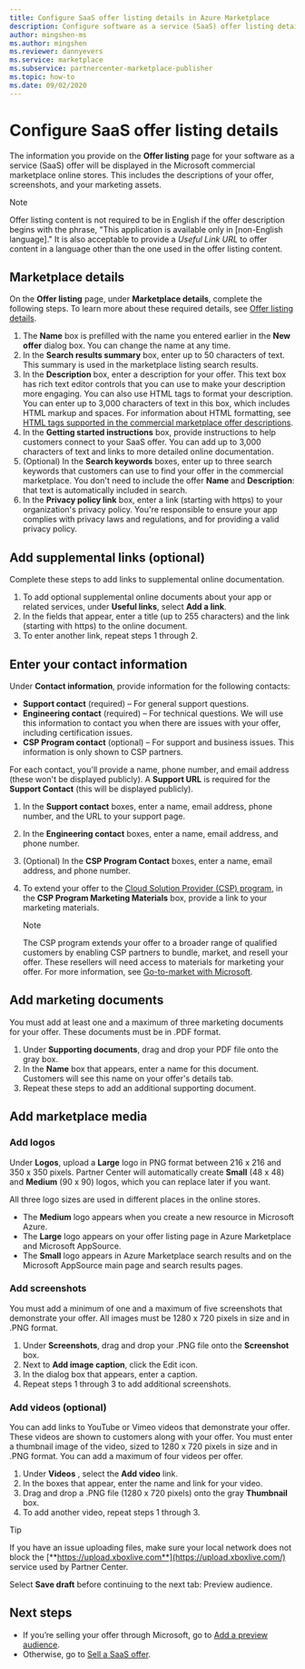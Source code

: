 ```yaml
---
title: Configure SaaS offer listing details in Azure Marketplace
description: Configure software as a service (SaaS) offer listing details in Azure Marketplace. 
author: mingshen-ms 
ms.author: mingshen
ms.reviewer: dannyevers
ms.service: marketplace 
ms.subservice: partnercenter-marketplace-publisher
ms.topic: how-to
ms.date: 09/02/2020
---
```


# Configure SaaS offer listing details

The information you provide on the **Offer listing** page for your software as a service (SaaS) offer will be displayed in the Microsoft commercial marketplace online stores. This includes the descriptions of your offer, screenshots, and your marketing assets.

> [!NOTE]
> Offer listing content is not required to be in English if the offer description begins with the phrase, "This application is available only in [non-English language]." It is also acceptable to provide a *Useful Link URL* to offer content in a language other than the one used in the offer listing content.

## Marketplace details

On the **Offer listing** page, under **Marketplace details**, complete the following steps. To learn more about these required details, see [Offer listing details](plan-azure-application-offer.md#offer-listing-details).

1. The **Name** box is prefilled with the name you entered earlier in the  **New offer** dialog box. You can change the name at any time.
1. In the **Search results summary** box, enter up to 50 characters of text. This summary is used in the marketplace listing search results.
1. In the **Description** box, enter a description for your offer. This text box has rich text editor controls that you can use to make your description more engaging. You can also use HTML tags to format your description. You can enter up to 3,000 characters of text in this box, which includes HTML markup and spaces. For information about HTML formatting, see [HTML tags supported in the commercial marketplace offer descriptions](supported-html-tags.md).
1. In the **Getting started instructions** box, provide instructions to help customers connect to your SaaS offer. You can add up to 3,000 characters of text and links to more detailed online documentation.
1. (Optional) In the **Search keywords** boxes, enter up to three search keywords that customers can use to find your offer in the commercial marketplace. You don't need to include the offer **Name** and **Description**: that text is automatically included in search.
1. In the **Privacy policy link** box, enter a link (starting with https) to your organization's privacy policy. You're responsible to ensure your app complies with privacy laws and regulations, and for providing a valid privacy policy.

## Add supplemental links (optional)

Complete these steps to add links to supplemental online documentation.

1. To add optional supplemental online documents about your app or related services, under **Useful links**, select **Add a link**.
1. In the fields that appear, enter a title (up to 255 characters) and the link (starting with https) to the online document.
1. To enter another link, repeat steps 1 through 2.

## Enter your contact information

Under **Contact information**, provide information for the following contacts:

- **Support contact**  (required) – For general support questions.
- **Engineering contact**  (required) – For technical questions. We will use this information to contact you when there are issues with your offer, including certification issues.
- **CSP Program contact** (optional) – For support and business issues. This information is only shown to CSP partners.

For each contact, you'll provide a name, phone number, and email address (these won't be displayed publicly). A **Support URL** is required for the **Support Contact** (this will be displayed publicly).

1. In the **Support contact** boxes, enter a name, email address, phone number, and the URL to your support page.
1. In the **Engineering contact** boxes, enter a name, email address, and phone number.
1. (Optional) In the **CSP Program Contact** boxes, enter a name, email address, and phone number.
1. To extend your offer to the [Cloud Solution Provider (CSP) program](cloud-solution-providers.md), in the **CSP Program Marketing Materials** box, provide a link to your marketing materials.

   > [!NOTE]
   > The CSP program extends your offer to a broader range of qualified customers by enabling CSP partners to bundle, market, and resell your offer. These resellers will need access to materials for marketing your offer. For more information, see [Go-to-market with Microsoft](https://partner.microsoft.com/reach-customers/gtm).

## Add marketing documents

You must add at least one and a maximum of three marketing documents for your offer. These documents must be in .PDF format.

1. Under **Supporting documents**, drag and drop your PDF file onto the gray box.
1. In the **Name** box that appears, enter a name for this document. Customers will see this name on your offer's details tab.
1. Repeat these steps to add an additional supporting document.

## Add marketplace media

### Add logos

Under **Logos**, upload a **Large** logo in PNG format between 216 x 216 and 350 x 350 pixels. Partner Center will automatically create **Small** (48 x 48) and **Medium** (90 x 90) logos, which you can replace later if you want.

All three logo sizes are used in different places in the online stores.

- The **Medium** logo appears when you create a new resource in Microsoft Azure.
- The **Large** logo appears on your offer listing page in Azure Marketplace and Microsoft AppSource.
- The **Small** logo appears in Azure Marketplace search results and on the Microsoft AppSource main page and search results pages.

### Add screenshots

You must add a minimum of one and a maximum of five screenshots that demonstrate your offer. All images must be 1280 x 720 pixels in size and in .PNG format.

1. Under **Screenshots**, drag and drop your .PNG file onto the **Screenshot** box.
2. Next to **Add image caption**, click the Edit icon.
3. In the dialog box that appears, enter a caption.
4. Repeat steps 1 through 3 to add additional screenshots.

### Add videos (optional)

You can add links to YouTube or Vimeo videos that demonstrate your offer. These videos are shown to customers along with your offer. You must enter a thumbnail image of the video, sized to 1280 x 720 pixels in size and in .PNG format. You can add a maximum of four videos per offer.

1. Under **Videos** , select the **Add video** link.
2. In the boxes that appear, enter the name and link for your video.
3. Drag and drop a .PNG file (1280 x 720 pixels) onto the gray **Thumbnail** box.
4. To add another video, repeat steps 1 through 3.

> [!TIP]
> If you have an issue uploading files, make sure your local network does not block the [**https://upload.xboxlive.com**](https://upload.xboxlive.com/) service used by Partner Center.

Select **Save draft** before continuing to the next tab: Preview audience.

## Next steps

- If you’re selling your offer through Microsoft, go to [Add a preview audience](create-new-saas-offer-preview.md). 
- Otherwise, go to [Sell a SaaS offer](create-new-saas-offer-marketing.md).
